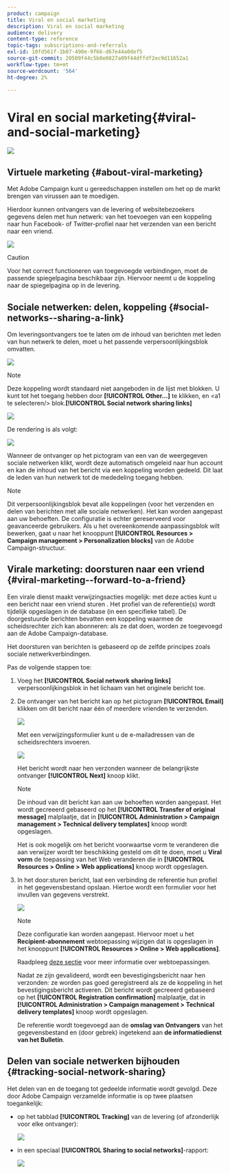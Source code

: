 ```yaml
---
product: campaign
title: Viral en social marketing
description: Viral en social marketing
audience: delivery
content-type: reference
topic-tags: subscriptions-and-referrals
exl-id: 10fd561f-1b07-490e-9f66-d67e44a0def5
source-git-commit: 20509f44c5b8e0827a09f44dffdf2ec9d11652a1
workflow-type: tm+mt
source-wordcount: '564'
ht-degree: 2%

---
```


# Viral en social marketing{#viral-and-social-marketing}

![](../../assets/common.svg)

## Virtuele marketing {#about-viral-marketing}

Met Adobe Campaign kunt u gereedschappen instellen om het op de markt brengen van virussen aan te moedigen.

Hierdoor kunnen ontvangers van de levering of websitebezoekers gegevens delen met hun netwerk: van het toevoegen van een koppeling naar hun Facebook- of Twitter-profiel naar het verzenden van een bericht naar een vriend.

![](assets/s_ncs_user_viral_icons.png)

>[!CAUTION]
>
>Voor het correct functioneren van toegevoegde verbindingen, moet de passende spiegelpagina beschikbaar zijn. Hiervoor neemt u de koppeling naar de spiegelpagina op in de levering.

## Sociale netwerken: delen, koppeling {#social-networks--sharing-a-link}

Om leveringsontvangers toe te laten om de inhoud van berichten met leden van hun netwerk te delen, moet u het passende verpersoonlijkingsblok omvatten.

![](assets/s_ncs_user_viral_add_link.png)

>[!NOTE]
>
>Deze koppeling wordt standaard niet aangeboden in de lijst met blokken. U kunt tot het toegang hebben door **[!UICONTROL Other...]** te klikken, en &lt;a1 te selecteren/> blok.**[!UICONTROL Social network sharing links]**

![](assets/s_ncs_user_viral_add_link_via_others.png)

De rendering is als volgt:

![](assets/s_ncs_user_viral_add_link_rendering.png)

Wanneer de ontvanger op het pictogram van een van de weergegeven sociale netwerken klikt, wordt deze automatisch omgeleid naar hun account en kan de inhoud van het bericht via een koppeling worden gedeeld. Dit laat de leden van hun netwerk tot de mededeling toegang hebben.

>[!NOTE]
>
>Dit verpersoonlijkingsblok bevat alle koppelingen (voor het verzenden en delen van berichten met alle sociale netwerken). Het kan worden aangepast aan uw behoeften. De configuratie is echter gereserveerd voor geavanceerde gebruikers. Als u het overeenkomende aanpassingsblok wilt bewerken, gaat u naar het knooppunt **[!UICONTROL Resources > Campaign management > Personalization blocks]** van de Adobe Campaign-structuur.

## Virale marketing: doorsturen naar een vriend {#viral-marketing--forward-to-a-friend}

Een virale dienst maakt verwijzingsacties mogelijk: met deze acties kunt u een bericht naar een vriend sturen . Het profiel van de referentie(s) wordt tijdelijk opgeslagen in de database (in een specifieke tabel). De doorgestuurde berichten bevatten een koppeling waarmee de scheidsrechter zich kan abonneren: als ze dat doen, worden ze toegevoegd aan de Adobe Campaign-database.

Het doorsturen van berichten is gebaseerd op de zelfde principes zoals sociale netwerkverbindingen.

Pas de volgende stappen toe:

1. Voeg het **[!UICONTROL Social network sharing links]** verpersoonlijkingsblok in het lichaam van het originele bericht toe.
1. De ontvanger van het bericht kan op het pictogram **[!UICONTROL Email]** klikken om dit bericht naar één of meerdere vrienden te verzenden.

   ![](assets/s_ncs_user_viral_email_link.png)

   Met een verwijzingsformulier kunt u de e-mailadressen van de scheidsrechters invoeren.

   ![](assets/s_ncs_user_viral_email_msg.png)

   Het bericht wordt naar hen verzonden wanneer de belangrijkste ontvanger **[!UICONTROL Next]** knoop klikt.

   >[!NOTE]
   >
   >De inhoud van dit bericht kan aan uw behoeften worden aangepast. Het wordt gecreeerd gebaseerd op het **[!UICONTROL Transfer of original message]** malplaatje, dat in **[!UICONTROL Administration > Campaign management > Technical delivery templates]** knoop wordt opgeslagen.
   >
   >Het is ook mogelijk om het bericht voorwaartse vorm te veranderen die aan verwijzer wordt ter beschikking gesteld om dit te doen, moet u **Viral vorm** de toepassing van het Web veranderen die in **[!UICONTROL Resources > Online > Web applications]** knoop wordt opgeslagen.

1. In het door:sturen bericht, laat een verbinding de referentie hun profiel in het gegevensbestand opslaan. Hiertoe wordt een formulier voor het invullen van gegevens verstrekt.

   ![](assets/s_ncs_user_viral_create_account_form.png)

   >[!NOTE]
   >
   >Deze configuratie kan worden aangepast. Hiervoor moet u het **Recipient-abonnement** webtoepassing wijzigen dat is opgeslagen in het knooppunt **[!UICONTROL Resources > Online > Web applications]**.
   >
   >Raadpleeg [deze sectie](../../web/using/about-web-applications.md) voor meer informatie over webtoepassingen.

   Nadat ze zijn gevalideerd, wordt een bevestigingsbericht naar hen verzonden: ze worden pas goed geregistreerd als ze de koppeling in het bevestigingsbericht activeren. Dit bericht wordt gecreeerd gebaseerd op het **[!UICONTROL Registration confirmation]** malplaatje, dat in **[!UICONTROL Administration > Campaign management > Technical delivery templates]** knoop wordt opgeslagen.

   De referentie wordt toegevoegd aan de **omslag van Ontvangers** van het gegevensbestand en (door gebrek) ingetekend aan **de informatiedienst van het Bulletin**.

## Delen van sociale netwerken bijhouden {#tracking-social-network-sharing}

Het delen van en de toegang tot gedeelde informatie wordt gevolgd. Deze door Adobe Campaign verzamelde informatie is op twee plaatsen toegankelijk:

* op het tabblad **[!UICONTROL Tracking]** van de levering (of afzonderlijk voor elke ontvanger):

   ![](assets/s_ncs_user_network_del_tracking_tab.png)

* in een speciaal **[!UICONTROL Sharing to social networks]**-rapport:

   ![](assets/s_ncs_user_viral_report.png)
